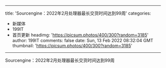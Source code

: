 
---
title: 'Sourcengine：2022年2月处理器最长交货时间达到99周'
categories: 
 - 新媒体
 - 199IT
 - 首页更新
headimg: 'https://picsum.photos/400/300?random=3185'
author: 199IT
comments: false
date: Sun, 13 Feb 2022 08:32:04 GMT
thumbnail: 'https://picsum.photos/400/300?random=3185'
---

<div>   
Sourcengine：2022年2月处理器最长交货时间达到99周  
</div>
            